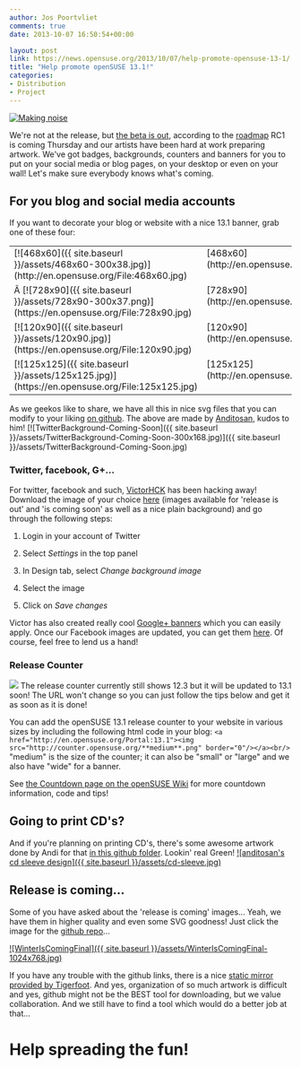 ```yaml
---
author: Jos Poortvliet
comments: true
date: 2013-10-07 16:50:54+00:00

layout: post
link: https://news.opensuse.org/2013/10/07/help-promote-opensuse-13-1/
title: "Help promote openSUSE 13.1!"
categories:
- Distribution
- Project
---
```

[![Making noise](http://farm5.static.flickr.com/4044/4316533311_84a562b59c_m.jpg)](http://www.flickr.com/photos/iboy/4316533311/)

We're not at the release, but [the beta is out](https://news.opensuse.org/?p=16747), according to the [roadmap](https://en.opensuse.org/openSUSE:Roadmap) RC1 is coming Thursday and our artists have been hard at work preparing artwork. We've got badges, backgrounds, counters and banners for you to put on your social media or blog pages, on your desktop or even on your wall! Let's make sure everybody knows what's coming.<!-- more -->


## For you blog and social media accounts


If you want to decorate your blog or website with a nice 13.1 banner, grab one of these four:


<table cellpadding="4" width="100%" cellspacing="0" > 
<tbody >
<tr valign="TOP" >

<td width="84%" >[![468x60]({{ site.baseurl }}/assets/468x60-300x38.jpg)](http://en.opensuse.org/File:468x60.jpg)
</td>

<td width="16%" >[468x60](http://en.opensuse.org/File:468x60.jpg)
</td>
</tr>
<tr valign="TOP" >

<td width="84%" >Â [![728x90]({{ site.baseurl }}/assets/728x90-300x37.png)](https://en.opensuse.org/File:728x90.jpg)
</td>

<td width="16%" >[728x90](http://en.opensuse.org/File:728x90.jpg)
</td>
</tr>
<tr valign="TOP" >

<td width="84%" >[![120x90]({{ site.baseurl }}/assets/120x90.jpg)](https://en.opensuse.org/File:120x90.jpg)
</td>

<td width="16%" >[120x90](http://en.opensuse.org/File:120x90.jpg)
</td>
</tr>
<tr valign="TOP" >

<td width="84%" >[![125x125]({{ site.baseurl }}/assets/125x125.jpg)](https://en.opensuse.org/File:125x125.jpg)
</td>

<td width="16%" >[125x125](http://en.opensuse.org/File:125x125.jpg)
</td>
</tr>
</tbody>
</table>


As we geekos like to share, we have all this in nice svg files that you can modify to your liking [on github](https://github.com/openSUSE/artwork/tree/master/Marketing%20Materials/Web%20Banners/13.1%20Web%20Banners). The above are made by [Anditosan](http://anditosan.blogspot.com/), kudos to him!
[![TwitterBackground-Coming-Soon]({{ site.baseurl }}/assets/TwitterBackground-Coming-Soon-300x168.jpg)]({{ site.baseurl }}/assets/TwitterBackground-Coming-Soon.jpg)


### Twitter, facebook, G+...


For twitter, facebook and such, [VictorHCK](http://victorhckinthefreeworld.wordpress.com/) has been hacking away! Download the image of your choice [here](https://github.com/openSUSE/artwork/tree/master/Marketing%20Materials/Twitter%20Release%20Background/13.1) (images available for 'release is out' and 'is coming soon' as well as a nice plain background) and go through the following steps:



	
  1. Login in your account of Twitter

	
  2. Select _Settings_ in the top panel

	
  3. In Design tab, select _Change background image_

	
  4. Select the image

	
  5. Click on _Save changes_


Victor has also created really cool [Google+ banners](https://github.com/openSUSE/artwork/tree/master/Marketing%20Materials/Google%2B%20Release%20Images/13.1) which you can easily apply. Once our Facebook images are updated, you can get them [here](https://github.com/openSUSE/artwork/tree/master/Marketing%20Materials/Twitter%20Release%20Background). Of course, feel free to lend us a hand!


### Release Counter


[![](http://counter.opensuse.org/small.png)](http://en.opensuse.org/Portal:13.1)
The release counter currently still shows 12.3 but it will be updated to 13.1 soon! The URL won't change so you can just follow the tips below and get it as soon as it is done!

You can add the openSUSE 13.1 release counter to your website in various sizes by including the following html code in your blog:
`<a href="http://en.opensuse.org/Portal:13.1"><img src="http://counter.opensuse.org/**medium**.png" border="0"/></a><br/>`
"medium" is the size of the counter; it can also be "small" or "large" and we also have "wide" for a banner.

See [the Countdown page on the openSUSE Wiki](http://en.opensuse.org/openSUSE:Countdown) for more countdown information, code and tips!



## Going to print CD's?


And if you're planning on printing CD's, there's some awesome artwork done by Andi for that [in this github folder](https://github.com/openSUSE/artwork/tree/master/Marketing%20Materials/CD-sleeve/13.1). Lookin' real Green!
[![anditosan's cd sleeve design]({{ site.baseurl }}/assets/cd-sleeve.jpg)](https://github.com/openSUSE/artwork/tree/master/Marketing%20Materials/CD-sleeve/13.1)



## Release is coming...


Some of you have asked about the 'release is coming' images... Yeah, we have them in higher quality and even some SVG goodness! Just click the image for the [github repo](https://github.com/openSUSE/artwork/tree/master/Marketing%20Materials/Events/Releases/13.1%20release%20is%20coming)...

[![WinterIsComingFinal]({{ site.baseurl }}/assets/WinterIsComingFinal-1024x768.jpg)](https://github.com/openSUSE/artwork/tree/master/Marketing%20Materials/Events/Releases/13.1%20release%20is%20coming)

If you have any trouble with the github links, there is a nice [static mirror provided by Tigerfoot](http://geeko.ioda.net/git/artwork/). And yes, organization of so much artwork is difficult and yes, github might not be the BEST tool for downloading, but we value collaboration. And we still have to find a tool which would do a better job at that...



# Help spreading the fun!

		
